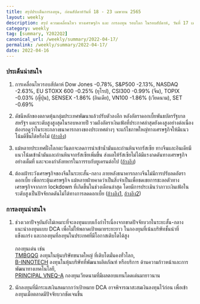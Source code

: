 ```yaml
---
title: สรุปประเด็นการลงทุน, ก่อนสัปดาห์วันที่ 18 - 23 เมษายน 2565
layout: weekly
description: สรุป ความเคลื่อนไหว ทางเศรษฐกิจ และ การลงทุน รอบโลก ในรอบสัปดาห์, วันที่ 17 เมษายน 2565
category: weekly
tag: [summary, Y2022Q2]
canonical_url: /weekly/summary/2022-04-17/
permalink: /weekly/summary/2022-04-17/
date: 2022-04-16
---
```


### ประเด็นน่าสนใจ

1. การเคลื่อนไหวรอบสัปดาห์ Dow Jones -0.78%, S&P500 -2.13%, NASDAQ -2.63%, EU STOXX 600 -0.25% (ยุโรป), CSI300 -0.99% (จีน), TOPIX -0.03% (ญี่ปุ่น), SENSEX -1.86% (อินเดีย), VN100 -1.86% (เวียดนาม), SET -0.69%

2. ดัชนีหลักของตลาดหุ้นกลุ่มประเทศพัฒนาแล้วปรับตัวลงอีก หลังอัตราดอกเบี้ยพันธบัตรรัฐบาลสหรัฐฯ แตะระดับสูงสูงสุดในรอบหลายปี รวมถึงอัตราเงินเฟ้อที่ประกาศล่าสุดยังคงสูงอย่างต่อเนื่อง ต้องรอดูว่าในระยะกลางธนาคารกลางของประเทศต่างๆ จะแก้ไขภาพใหญ่ทางเศรษฐกิจให้มีแนวโน้มดีขึ้นได้หรือไม่
([อ้างอิง](https://www.cnbc.com/2022/04/13/stock-market-futures-open-to-close-news.html)) 

3. แม้หลายประเทศฝั่งโลกตะวันตกจะลดการนำเข้าน้ำมันและถ่านหินจากรัสเซีย ทางจีนและอินเดียมีแนวโน้มเข้าน้ำมันและถ่านหินจากรัสเซียเพิ่มขึ้น ส่งผลให้รัสเซียไม่ได้มีแรงกดดันทางเศรษฐกิจอย่างเต็มที่ และจะคงกำลังทหารในการรบกับยูเครนต่อไป
([อ้างอิง](https://www.cnbc.com/2022/04/14/after-buying-russias-discounted-oil-india-looks-to-buy-its-coal.html))

4. ต้องเฝ้าระวังเศรษฐกิจของจีนในระยะสั้น-กลาง ภายหลังธนาคารกลางจีนไม่มีการปรับลดอัตราดอกเบี้ย เพื่อกระตุ้นเศรษฐกิจ แม้หลายฝ่ายคาดว่าเป็นสิ่งจำเป็นเพื่อชดเชยการชะลอตัวทางเศรษฐกิจจากการ lockdown ที่เกิดขึ้นในช่วงเดือนล่าสุด โดยมีการประเมินว่าภาวะเงินเฟ้อในระดับสูงเป็นปัจจัยกดดันไม่ได้ทางการลดดอกเบี้ย
([อ้างอิง1](https://www.cnbc.com/2022/04/15/in-an-unexpected-move-china-holds-back-on-cutting-key-rate.html),  [อ้างอิง2](https://www.cnbc.com/2022/04/15/asia-markets-chinas-property-prices-south-koreas-trade-data.html)) 



### การลงทุนน่าสนใจ

1. ช่วงเวลาปัจจุบันยังไม่เหมาะที่จะลงทุนแบบเก็งกำไรเนื่องจากขาดปัจจัยบวกในระยะสั้น-กลาง  
แนะนำลงทุนแบบ DCA เพื่อไม่ให้พลาดเป้าหมายระยะยาว ในกองทุนที่เน้นบริษัทชั้นนำที่แข็งแกร่ง และกองทุนที่ลงทุนในประเทศที่มีโอกาสเติบโตได้สูง<br><br>
กองทุนเด่น เช่น  
[TMBGQG](https://www.finnomena.com/fund/TMBGQG) ลงทุนในหุ้นบริษัทขนาดใหญ่ ที่เติบโตมั่นคงทั่วโลก,  
[B-INNOTECH](https://www.finnomena.com/fund/B-INNOTECH) ลงทุนในหุ้นบริษัทที่พัฒนาผลิตภัณฑ์ หรือบริการ ด้านความก้าวหน้าและการพัฒนาทางเทคโนโลยี,  
[PRINCIPAL VNEQ-A](https://www.finnomena.com/fund/PRINCIPAL%20VNEQ-A) กองทุนเวียดนามที่มีผลตอบแทนโดดเด่นมายาวนาน

2. นักลงทุนที่มีกระแสเงินสดมากกว่าเป้าหมาย DCA อาจพิจารณาสะสมเงินลงทุนไว้ก่อน เพื่อเข้าลงทุนเมื่อตลาดมีปัจจัยบวกชัดเจนขึ้น